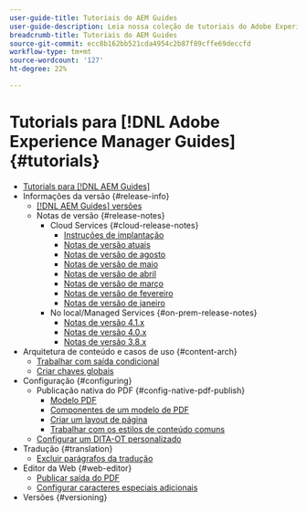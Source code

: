 ```yaml
---
user-guide-title: Tutoriais do AEM Guides
user-guide-description: Leia nossa coleção de tutoriais do Adobe Experience Manager Guides.
breadcrumb-title: Tutoriais do AEM Guides
source-git-commit: ecc8b162bb521cda4954c2b87f89cffe69deccfd
workflow-type: tm+mt
source-wordcount: '127'
ht-degree: 22%

---
```



# Tutorials para [!DNL Adobe Experience Manager Guides] {#tutorials}

+ [Tutorials para [!DNL AEM Guides]](overview.md)
+ Informações da versão {#release-info}
   + [[!DNL AEM Guides] versões](./release-info/latest-release-info.md)
   + Notas de versão {#release-notes}
      + Cloud Services {#cloud-release-notes}
         + [Instruções de implantação](./release-info/deploy-xml-on-aemaacs.md)
         + [Notas de versão atuais](./release-info/release-notes-2022.9.0.md)
         + [Notas de versão de agosto](./release-info/release-notes-2022.8.0.md)
         + [Notas de versão de maio](./release-info/release-notes-2022.5.0.md)
         + [Notas de versão de abril](./release-info/release-notes-2022.4.0.md)
         + [Notas de versão de março](./release-info/release-notes-2022.3.0.md)
         + [Notas de versão de fevereiro](./release-info/release-notes-2022.2.0.md)
         + [Notas de versão de janeiro](./release-info/release-notes-2022.1.0.md)
      + No local/Managed Services {#on-prem-release-notes}
         + [Notas de versão 4.1.x](./release-info/release-notes-4.1.md)
         + [Notas de versão 4.0.x](https://helpx.adobe.com/xml-documentation-for-experience-manager/release-note/release-notes-xml-documentation-solution-4-0.html)
         + [Notas de versão 3.8.x](https://helpx.adobe.com/xml-documentation-for-experience-manager/release-note/release-notes-xml-documentation-solution-3-8.html)
+ Arquitetura de conteúdo e casos de uso {#content-arch}
   + [Trabalhar com saída condicional](./content-architecture/create-and-use-conditions.md)
   + [Criar chaves globais](./content-architecture/create-global-keys.md)
+ Configuração {#configuring}
   + Publicação nativa do PDF {#config-native-pdf-publish}
      + [Modelo PDF](./native-pdf/pdf-template.md)
      + [Componentes de um modelo de PDF](./native-pdf/components-pdf-template.md)
      + [Criar um layout de página](./native-pdf/design-page-layout.md)
      + [Trabalhar com os estilos de conteúdo comuns](./native-pdf/stylesheet.md)
   + [Configurar um DITA-OT personalizado](./configuring/setup-a-custom-dita-ot.md)
+ Tradução {#translation}
   + [Excluir parágrafos da tradução](./translation/exclude-paragraphs-from-translation.md)
+ Editor da Web {#web-editor}
   + [Publicar saída do PDF](./web-editor/native-pdf-web-editor.md)
   + [Configurar caracteres especiais adicionais](./web-editor/configure-additional-special-characters.md)
+ Versões {#versioning}
